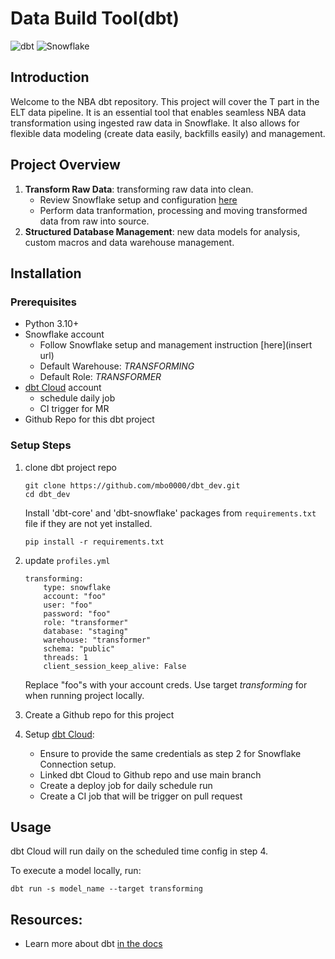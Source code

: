 # Data Build Tool(dbt)
![dbt](https://img.shields.io/badge/dbt-FF694B?style=flat&logo=dbt&logoColor=white)
![Snowflake](https://img.shields.io/badge/Snowflake-%23f3f1ff)

## Introduction

Welcome to the NBA dbt repository. This project will cover the T part in the ELT data pipeline. It is an essential tool that enables seamless NBA data transformation using ingested raw data in Snowflake. It also allows for flexible data modeling (create data easily, backfills easily) and management.

## Project Overview

1. **Transform Raw Data**: transforming raw data into clean. 
    - Review Snowflake setup and configuration [here](https://github.com/mbo0000/nba_e2e_data_pipeline?tab=readme-ov-file#1-snowflake-management-and-config)
    - Perform data tranformation, processing and moving transformed data from raw into source. 
2. **Structured Database Management**: new data models for analysis, custom macros and data warehouse management.

## Installation
### Prerequisites
- Python 3.10+
- Snowflake account
    - Follow Snowflake setup and management instruction [here](insert url)
    - Default Warehouse: *TRANSFORMING*
    - Default Role: *TRANSFORMER*
- [dbt Cloud](https://www.getdbt.com/product/dbt-cloud) account
    - schedule daily job
    - CI trigger for MR
- Github Repo for this dbt project

### Setup Steps
1. clone dbt project repo
    ```
    git clone https://github.com/mbo0000/dbt_dev.git
    cd dbt_dev
    ```
    Install 'dbt-core' and 'dbt-snowflake' packages from `requirements.txt` file if they are not yet installed. 
    ```
    pip install -r requirements.txt
    ```

2. update `profiles.yml`
    ```
    transforming:
        type: snowflake
        account: "foo"
        user: "foo"
        password: "foo"
        role: "transformer"
        database: "staging"
        warehouse: "transformer"
        schema: "public"
        threads: 1
        client_session_keep_alive: False
    ```
    Replace "foo"s with your account creds. Use target *transforming* for when running project locally.

3. Create a Github repo for this project
4. Setup [dbt Cloud](https://docs.getdbt.com/docs/cloud/git/connect-github):
    - Ensure to provide the same credentials as step 2 for Snowflake Connection setup. 
    - Linked dbt Cloud to Github repo and use main branch
    - Create a deploy job for daily schedule run
    - Create a CI job that will be trigger on pull request 

## Usage
dbt Cloud will run daily on the scheduled time config in step 4. 

To execute a model locally, run:
```
dbt run -s model_name --target transforming
```

## Resources:
- Learn more about dbt [in the docs](https://docs.getdbt.com/docs/introduction)